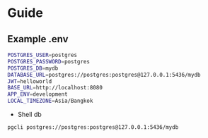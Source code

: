 # Guide

## Example .env

```bash
POSTGRES_USER=postgres
POSTGRES_PASSWORD=postgres
POSTGRES_DB=mydb
DATABASE_URL=postgres://postgres:postgres@127.0.0.1:5436/mydb
JWT=helloworld
BASE_URL=http://localhost:8080
APP_ENV=development
LOCAL_TIMEZONE=Asia/Bangkok
```

- Shell db

```bash
pgcli postgres://postgres:postgres@127.0.0.1:5436/mydb
```
